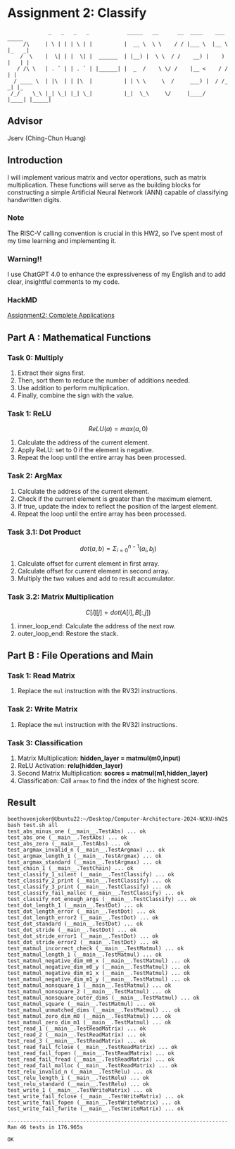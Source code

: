 # Assignment 2: Classify
```
             _   _   _   _            _____   __      __  ____    ___    _____ 
     /\     | \ | | | \ | |          |  __ \  \ \    / / |___ \  |__ \  |_   _|
    /  \    |  \| | |  \| |  ______  | |__) |  \ \  / /    __) |    ) |   | |  
   / /\ \   | . ` | | . ` | |______| |  _  /    \ \/ /    |__ <    / /    | |  
  / ____ \  | |\  | | |\  |          | | \ \     \  /     ___) |  / /_   _| |_ 
 /_/    \_\ |_| \_| |_| \_|          |_|  \_\     \/     |____/  |____| |_____|                                                                      
```                                             
## Advisor
Jserv (Ching-Chun Huang)
## Introduction
I will implement various matrix and vector operations, such as matrix multiplication. These functions will serve as the building blocks for constructing a simple Artificial Neural Network (ANN) capable of classifying handwritten digits. 
### Note
The RISC-V calling convention is crucial in this HW2, so I’ve spent most of my time learning and implementing it.
### Warning!!
I use ChatGPT 4.0 to enhance the expressiveness of my English and to add clear, insightful comments to my code.
### HackMD
[Assignment2: Complete Applications](https://hackmd.io/igwvkHa1TMyvtc_bcri4Lg)
## Part A : Mathematical Functions
### Task 0: Multiply
1. Extract their signs first.
2. Then, sort them to reduce the number of additions needed.
3. Use addition to perform multiplication.
4. Finally, combine the sign with the value.

### Task 1: ReLU
$$ReLU(a) = max(a, 0)$$
1. Calculate the address of the current element.
2. Apply ReLU: set to 0 if the element is negative.
3. Repeat the loop until the entire array has been processed.

### Task 2: ArgMax
1. Calculate the address of the current element.
2. Check if the current element is greater than the maximum element.
3. If true, update the index to reflect the position of the largest element.
4. Repeat the loop until the entire array has been processed.

### Task 3.1: Dot Product
$$dot(a,b) = \Sigma_{i=0}^{n-1} (a_i,b_j)$$
1. Calculate offset for current element in first array.
2. Calculate offset for current element in second array.
3. Multiply the two values and add to result accumulator.

### Task 3.2: Matrix Multiplication
$$C[i][j]=dot(A[i],B[:,j])$$
1. inner_loop_end: Calculate the address of the next row.
2. outer_loop_end: Restore the stack.

## Part B : File Operations and Main
### Task 1: Read Matrix
1. Replace the ``mul`` instruction with the RV32I instructions.

### Task 2: Write Matrix
1. Replace the ``mul`` instruction with the RV32I instructions.

### Task 3: Classification
1. Matrix Multiplication:
**hidden_layer = matmul(m0,input)**
2. ReLU Activation:
**relu(hidden_layer)**
3. Second Matrix Multiplication:
**socres = matmul(m1,hidden_layer)**
4. Classification:
Call ``armax`` to find the index of the highest score.

## Result
```
beethovenjoker@Ubuntu22:~/Desktop/Computer-Architecture-2024-NCKU-HW2$ bash test.sh all
test_abs_minus_one (__main__.TestAbs) ... ok
test_abs_one (__main__.TestAbs) ... ok
test_abs_zero (__main__.TestAbs) ... ok
test_argmax_invalid_n (__main__.TestArgmax) ... ok
test_argmax_length_1 (__main__.TestArgmax) ... ok
test_argmax_standard (__main__.TestArgmax) ... ok
test_chain_1 (__main__.TestChain) ... ok
test_classify_1_silent (__main__.TestClassify) ... ok
test_classify_2_print (__main__.TestClassify) ... ok
test_classify_3_print (__main__.TestClassify) ... ok
test_classify_fail_malloc (__main__.TestClassify) ... ok
test_classify_not_enough_args (__main__.TestClassify) ... ok
test_dot_length_1 (__main__.TestDot) ... ok
test_dot_length_error (__main__.TestDot) ... ok
test_dot_length_error2 (__main__.TestDot) ... ok
test_dot_standard (__main__.TestDot) ... ok
test_dot_stride (__main__.TestDot) ... ok
test_dot_stride_error1 (__main__.TestDot) ... ok
test_dot_stride_error2 (__main__.TestDot) ... ok
test_matmul_incorrect_check (__main__.TestMatmul) ... ok
test_matmul_length_1 (__main__.TestMatmul) ... ok
test_matmul_negative_dim_m0_x (__main__.TestMatmul) ... ok
test_matmul_negative_dim_m0_y (__main__.TestMatmul) ... ok
test_matmul_negative_dim_m1_x (__main__.TestMatmul) ... ok
test_matmul_negative_dim_m1_y (__main__.TestMatmul) ... ok
test_matmul_nonsquare_1 (__main__.TestMatmul) ... ok
test_matmul_nonsquare_2 (__main__.TestMatmul) ... ok
test_matmul_nonsquare_outer_dims (__main__.TestMatmul) ... ok
test_matmul_square (__main__.TestMatmul) ... ok
test_matmul_unmatched_dims (__main__.TestMatmul) ... ok
test_matmul_zero_dim_m0 (__main__.TestMatmul) ... ok
test_matmul_zero_dim_m1 (__main__.TestMatmul) ... ok
test_read_1 (__main__.TestReadMatrix) ... ok
test_read_2 (__main__.TestReadMatrix) ... ok
test_read_3 (__main__.TestReadMatrix) ... ok
test_read_fail_fclose (__main__.TestReadMatrix) ... ok
test_read_fail_fopen (__main__.TestReadMatrix) ... ok
test_read_fail_fread (__main__.TestReadMatrix) ... ok
test_read_fail_malloc (__main__.TestReadMatrix) ... ok
test_relu_invalid_n (__main__.TestRelu) ... ok
test_relu_length_1 (__main__.TestRelu) ... ok
test_relu_standard (__main__.TestRelu) ... ok
test_write_1 (__main__.TestWriteMatrix) ... ok
test_write_fail_fclose (__main__.TestWriteMatrix) ... ok
test_write_fail_fopen (__main__.TestWriteMatrix) ... ok
test_write_fail_fwrite (__main__.TestWriteMatrix) ... ok

----------------------------------------------------------------------
Ran 46 tests in 176.965s

OK
```
